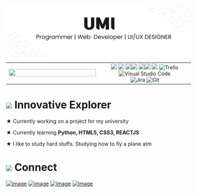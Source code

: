<img src="https://github.com/umingmi/umingmi/blob/main/umibanner.png" align="center" alt="berkeli header image">

<table border="0" align="center">
<tr border="0">
<td width="50%" align="center">
  <img style="height:100%;width:100%;max-width: 100%" src="https://streak-stats.demolab.com/?user=umingmi&theme=icegray"/>
</td>

<td width="50%" align="center">

  <div>
          <img src="https://img.shields.io/badge/JavaScript-F7DF1E?style=for-the-badge&logo=javascript&logoColor=black"/>      <img src="https://img.shields.io/badge/Python-3776AB?style=for-the-badge&logo=python&logoColor=white"/>     <img  src="https://img.shields.io/badge/react-%2320232a.svg?style=for-the-badge&logo=react&logoColor=%2361DAFB"/><img src="https://img.shields.io/badge/HTML5-E34F26?style=for-the-badge&logo=html5&logoColor=white"/>      <img src="https://img.shields.io/badge/CSS3-1572B6?style=for-the-badge&logo=css3&logoColor=white"/><img src="https://img.shields.io/badge/Java-ED8B00?style=for-the-badge&logo=openjdk&logoColor=white"/>
         <img src="https://img.shields.io/badge/Figma-F24E1E?style=for-the-badge&logo=figma&logoColor=white"/>      <img alt="Trello" src="https://img.shields.io/badge/Trello-0052CC?style=for-the-badge&logo=trello&logoColor=white">      <img alt="Visual Studio Code" src="https://img.shields.io/badge/Visual_Studio_Code-0078D4?style=for-the-badge&logo=visual%20studio%20code&logoColor=white">      
   <br/>
   <img alt="Jira" src="https://img.shields.io/badge/Jira-0052CC?style=for-the-badge&logo=Jira&logoColor=white">      
   <img alt="Git" src="https://img.shields.io/badge/Git-F05032?style=for-the-badge&logo=git&logoColor=white">
  </div>
  
  </td>
</tr>
</table>


<h1> <img height="40" src='https://cdn3.emoji.gg/emojis/2202-kuromiwave.gif'/> Innovative Explorer</h1>

★ Currently working on a project for my university

★ Currently learning **Python, HTML5, CSS3, REACTJS**

★ I like to study hard stuffs. Studying how to fly a plane atm

<h1> <img height='50' src='https://cdn3.emoji.gg/emojis/6473-kuromi-death.gif'/> Connect </h1>

[![image](https://img.shields.io/badge/Facebook-1877F2?style=for-the-badge&logo=facebook&logoColor=white)](https://www.linkedin.com/in/lauro_brant-1/)
[![image](https://img.shields.io/badge/Instagram-E4405F?style=for-the-badge&logo=instagram&logoColor=white)](https://www.instagram.com/ianaumi/)
[![image](https://img.shields.io/badge/LinkedIn-0077B5?style=for-the-badge&logo=linkedin&logoColor=white)](https://www.linkedin.com/in/lauro_brant-1/)
[![image](https://img.shields.io/badge/Gmail-D14836?style=for-the-badge&logo=gmail&logoColor=white)](mailto:lumanog.dev@gmail.com)

